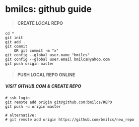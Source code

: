 # bmilcs: github guide
> #### CREATE *LOCAL* REPO

	cd *
	git init
	git add .
	git commit
		OR git commit -m "x"
	git config --global user.name "bmilcs"
	git config --global user.email bmilcs@yahoo.com
	git push origin master

> #### PUSH LOCAL REPO ONLINE

##### VISIT GITHUB.COM & **CREATE REPO**

	# ssh login
	git remote add origin git@github.com:bmilcs/REPO
	git push -u origin master
	
	# alternative:
	# git remote add origin https://github.com/bmilcs/new_repo

	
